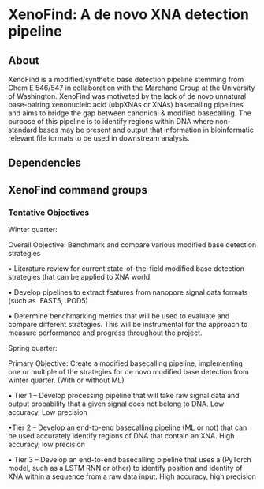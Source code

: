 # XenoFind: A de novo XNA detection pipeline

## About 

XenoFind is a modified/synthetic base detection pipeline stemming from Chem E 546/547 in collaboration with the Marchand Group at the University of Washington. XenoFind was motivated by the lack of de novo unnatural base-pairing xenonucleic acid (ubpXNAs or XNAs) basecalling pipelines and aims to bridge the gap between canonical & modified basecalling. The purpose of this pipeline is to identify regions within DNA where non-standard bases may be present and output that information in bioinformatic relevant file formats to be used in downstream analysis. 

## Dependencies 

## XenoFind command groups 

### Tentative Objectives 

Winter quarter:

Overall Objective: Benchmark and compare various modified base detection strategies

• Literature review for current state-of-the-field modified base detection strategies that can be applied to XNA world

• Develop pipelines to extract features from nanopore signal data formats (such as .FAST5, .POD5)

• Determine benchmarking metrics that will be used to evaluate and compare different strategies. This will be instrumental for the approach to measure performance and progress throughout the project.


Spring quarter:

Primary Objective: Create a modified basecalling pipeline, implementing one or multiple of the strategies for de novo modified base detection from winter quarter. (With or without ML)

• Tier 1 – Develop processing pipeline that will take raw signal data and output probability that a given signal does not belong to DNA. Low accuracy, Low precision

•Tier 2 – Develop an end-to-end basecalling pipeline (ML or not) that can be used accurately identify regions of DNA that contain an XNA. High accuracy, low precision

• Tier 3 – Develop an end-to-end basecalling pipeline that uses a (PyTorch model, such as a LSTM RNN or other) to identify position and identity of XNA within a sequence from a raw data input. High accuracy, high precision
